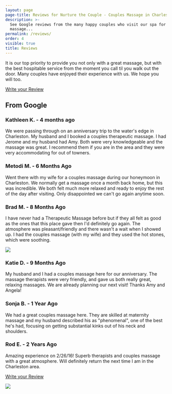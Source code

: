 ```yaml
---
layout: page
page-title: Reviews for Nurture the Couple - Couples Massage in Charleston SC
description: >-
  See Google reviews from the many happy couples who visit our spa for couples
  massage...
permalink: /reviews/
order: 4
visible: true
title: Reviews
---
```

It is our top priority to provide you not only with a great massage, but with the best hospitable service from the moment you call til you walk out the door.  Many couples have enjoyed their experience with us.  We hope you will too.  

[Write your Review](https://www.google.com/search?hl=en-US&gl=us&q=Nurture+the+Couple-Massage+for+Two+-+Couples+Massage+in+Charleston+SC,+825+Wappoo+Rd+%232d,+Charleston,+SC+29407&ludocid=2769011503542678267&lsig=AB86z5UEaISzmqL_ueKU7OpJVyAW#lrd=0x88fe7c72b2e288c9:0x266d814aa7a1b2fb,3)

## From Google

### Kathleen K. - 4 months ago

We were passing through on an anniversary trip to the water's edge in Charleston. My husband and I booked a couples therapeutic massage. I had Jerome and my husband had Amy. Both were very knowledgeable and the massage was great. I recommend them if you are in the area and they were very accommodating for out of towners.

### Metodi M. - 6 Months Ago

Went there with my wife for a couples massage during our honeymoon in Charleston. We normally get a massage once a month back home, but this was incredible. We both felt much more relaxed and ready to enjoy the rest of the day after visiting. Only disappointed we can't go again anytime soon.

### Brad M. - 8 Months Ago

I have never had a Therapeutic Massage before but if they all felt as good as the ones that this place gave then I'd definitely go again. The atmosphere was pleasant/friendly and there wasn't a wait when I showed up. I had the couples massage (with my wife) and they used the hot stones, which were soothing.

<img src="https://raw.githubusercontent.com/nurturemassage/nurture-the-couple/master/assets/images/couples%20and%20friends%20massage.jpg">

### Katie D. - 9 Months Ago

My husband and I had a couples massage here for our anniversary.  The massage therapists were very friendly, and gave us both really great, relaxing massages.  We are already planning our next visit!  Thanks Amy and Angela!

### Sonja B. - 1 Year Ago

We had a great couples massage here. They are skilled at maternity massage and my husband described his as "phenomenal", one of the best he's had, focusing on getting substantial kinks out of his neck and shoulders.

### Rod E. - 2 Years Ago

Amazing experience on 2/26/16!  Superb therapists and couples massage with a great atmosphere.  Will definitely return the next time I am in the Charleston area.

[Write your Review](https://search.google.com/local/writereview?placeid=ChIJyYjisnJ8_ogR-7Khp0qBbSY)

<img src="https://raw.githubusercontent.com/nurturemassage/nurture-the-couple/master/assets/images/couples_massage_charleston_sc.jpg">
